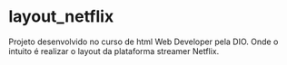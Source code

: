 # layout_netflix
Projeto desenvolvido no curso de html Web Developer pela DIO. Onde o intuito é realizar o layout da plataforma streamer Netflix.
